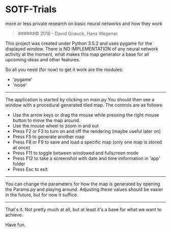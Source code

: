 # SOTF-Trials
more or less private research on basic neural networks and how they work

> ######&copy; 2016 - David Gnauck, Hans Wegener

This project was created under Python 3.5.2 and uses pygame for the displayed
window. There is NO IMPLEMENTATION of any neural network activity at the moment,
what makes this map generator a base for all upcoming ideas and other features.

So all you need (for now) to get it work are the modules:
- 'pygame'
- 'noise'

___

The application is started by clicking on main.py
You should then see a window with a procedural generated tiled map.
The controls are as follows:

- Use the arrow keys or drag the mouse while pressing the right mouse button to
	move the map around.
- Use the mouse wheel to zoom in and out
- Press F2 or F3 to turn on and off the rendering (maybe useful later on)
- Press F5 to generate another map
- Press F8 or F9 to save and load a specific map (only one map is stored at once)
- Press F11 to toggle between windowed and fullscreen mode
- Press F12 to take a screenshot with date and time imformation in 'app' folder
- Press Esc to exit

___

You can change the parameters for how the map is generated by opening the Params.py
and playing around. Adjusting these values should be easier in the future, but for
now it suffice.

___

That's it.
Not pretty much at all, but at least it's a base for what we want to achieve.

Have fun.
